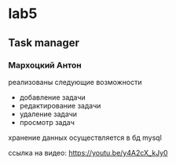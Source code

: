 # lab5
## Task manager 
### Мархоцкий Антон

реализованы следующие возможности

* добавление задачи
* редактирование задачи
* удаление задачи
* просмотр задач

хранение данных осуществляется в бд mysql

ссылка на видео: https://youtu.be/y4A2cX_kJy0
